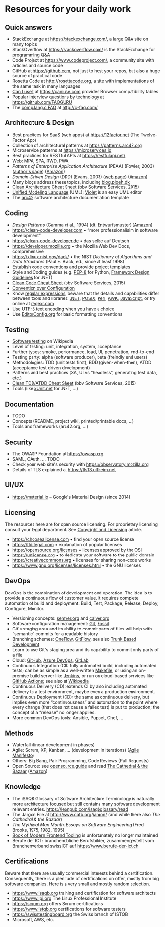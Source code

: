 
# Resources for your daily work

## Quick answers

- StackExchange at <https://stackexchange.com/>,
  a large Q&A site on many topics
- StackOverflow at <https://stackoverflow.com/>
  is the StackExchange for programming Q&A
- Code Project at <https://www.codeproject.com/>,
  a community site with articles and source code
- GitHub at <https://github.com>, not just to host your repos,
  but also a huge source of practical code
- Rosetta Code at <http://rosettacode.org>,
  a site with implementations of the same task
  in many languages
- [Can I use?](https://caniuse.com) at <https://caniuse.com>
  provides Browser compatibility tables
- Popular interview questions by technology at <https://github.com/FAQGURU>
- The [comp.lang.c FAQ](http://c-faq.com/) at <http://c-faq.com/>

## Architecture & Design

- Best practices for SaaS (web apps) at <https://12factor.net>
  (The Twelve-Factor App)
- Collection of architectural patterns at <https://patterns.arc42.org>
- Microservice patterns at <https://microservices.io>
- Best practices for RESTful APIs at <https://restfulapi.net/>
- Web: MPA, SPA, RWD, PWA
- *Patterns of Enterprise Application Architecture* (PEAA) (Fowler, 2003)
  ([author's page](https://martinfowler.com/books/eaa.html))
  ([Amazon](https://www.amazon.com/dp/0321127420))
- *Domain-Driven Design* (DDD) (Evans, 2003)
  ([web page](https://www.domainlanguage.com/))
  ([Amazon](https://www.amazon.com/dp/0321125215))
- Many blogs address these topics, including [blog.ploeh.dk](https://blog.ploeh.dk)
- [Clean Architecture Cheat Sheet](https://www.bbv.ch/ueber-uns/publikationen/clean-architecture-prinzipien-und-methoden-im-ueberblick/)
  (bbv Software Services, 2015)
- [Unified Modeling Language](https://en.wikipedia.org/wiki/Unified_Modeling_Language)
  (UML); [Violet](https://horstmann.com/violet/) is an easy UML editor
- The [arc42](https://arc42.org) software architecture
  documentation template

## Coding

- *Design Patterns* (Gamma et al., 1994) (dt. Entwurfsmuster)
  ([Amazon](https://www.amazon.com/dp/0201633612))
- <https://clean-code-developer.com> •
  “more professionalisim in software development”
- <https://clean-code-developer.de> • das selbe auf Deutsch
- <https://developer.mozilla.org> • the Mozilla Web Dev Docs, comprehensive
- <https://xlinux.nist.gov/dads/> • the NIST *Dictionary of
  Algorithms and Data Structures* (Paul E. Black, ed., since at least 1998)
- Establish code conventions and provide project templates
- Style and Coding guides (e.g.
  [PEP-8](https://www.python.org/dev/peps/pep-0008/) for Python,
  [Framework Design Guideines](https://docs.microsoft.com/en-us/dotnet/standard/design-guidelines/)
  for .NET)
- [Clean Code Cheat Sheet](https://www.bbv.ch/ueber-uns/publikationen/clean-code-prinzipien-und-umsetzung/)
  (bbv Software Services, 2015)
- [Convention over Configuration](https://en.wikipedia.org/wiki/Convention_over_configuration)
- Know [regular expressions](https://en.wikipedia.org/wiki/Regular_expression);
  beware that the details and capabilities differ between tools and libraries:
  [.NET](https://docs.microsoft.com/dotnet/standard/base-types/regular-expression-language-quick-reference),
  [POSIX](https://pubs.opengroup.org/onlinepubs/9699919799/basedefs/V1_chap09.html),
  [Perl](https://perldoc.perl.org/perlrequick),
  [AWK](https://www.gnu.org/software/gawk/manual/html_node/Regexp.html),
  [JavaScript](https://developer.mozilla.org/docs/Web/JavaScript/Guide/Regular_Expressions),
  or try online at [regexr.com](https://regexr.com)
- Use [UTF-8 text encoding](https://utf8everywhere.org/) when you have a choice
- Use [EditorConfig.org](https://editorconfig.org) for
  basic formatting conventions

## Testing

- [Software testing](https://en.wikipedia.org/wiki/Software_testing)
  on Wikipedia
- Level of testing: unit, integration, system, acceptance
- Further types: smoke, performance, load, UI, penetration, end-to-end
- Testing party: alpha (software producer), beta (freindly end users)
- Methodologies: TDD (unit tests first), BDD (given-when-then),
  ATDD (acceptance test driven development)
- Patterns and best practices
  (3A, UI vs “headless”, generating test data, etc.)
- [Clean TDD/ATDD Cheat Sheet](https://www.bbv.ch/ueber-uns/publikationen/clean-tdd-und-atdd-zusammengefasst/)
  (bbv Software Services, 2015)
- Tools (like [xUnit.net](https://xunit.net) for .NET, ...)

## Documentation

- TODO
- Concepts (README, project wiki, printed/printable docs, ...)
- Tools and frameworks (arc42.org, ...)

## Security

- The OWASP Foundation at <https://owasp.org>
- SAML, OAuth, ... TODO
- Check your web site's security with <https://observatory.mozilla.org>
- Details of TLS explained at <https://tls13.ulfheim.net>

## UI/UX

- <https://material.io> – Google's Material Design (since 2014)

## Licensing

The resources here are for open source licensing.
For proprietary licensing consult your legal department.
See [Copyright and Licensing](./CopyrightNotes.md) article.

- <https://choosealicense.com> • find your open source license
- <https://tldrlegal.com> • explanation of popular licenses
- <https://opensource.org/licenses> • licenses approved by the OSI
- <https://unlicense.org> • to dedicate your software to the public domain
- <https://creativecommons.org> • licenses for sharing non-code works
- <https://www.gnu.org/licenses/licenses.html> • the GNU licenses

## DevOps

DevOps is the combination of development and operation.
The idea is to provide a continuous flow of customer value.
It requires complete automation of build and deployment:
Build, Test, Package, Release, Deploy, Configure, Monitor.

- Versioning concepts: [semver.org](https://semver.org)
  and [calver.org](https://calver.org)
- Software configuration management:
  [Git](https://git-scm.com),
  [Fossil](https://fossil-scm.org)
- Git's staging area and its ability to commit parts of files
  will help with “semantic” commits for a readable history
- Branching schemes:
  [OneFlow](https://www.endoflineblog.com/oneflow-a-git-branching-model-and-workflow),
  [GitFlow](https://nvie.com/posts/a-successful-git-branching-model/),
  see also [Trunk Based Development](https://trunkbaseddevelopment.com)
- Learn to use Git's staging area and its capability to commit
  only parts of a file
- Cloud: [GitHub](https://github.com),
  [Azure DevOps](https://dev.azure.com),
  [GitLab](https://about.gitlab.com)
- Continuous Integration (CI): fully automated build, including
  automated tests; can be as simple as a well-written
  [Makefile](https://makefiletutorial.com/), or using an
  on-premise build server like [Jenkins](https://www.jenkins.io/),
  or run on cloud-based services like
  [GitHub Actions](https://github.com/features/actions); see also at
  [Wikipedia](https://en.wikipedia.org/wiki/Continuous_integration)
- Continuous Delivery (CD): extends CI by also including automated
  delivery to a test environment, maybe even a production environment.
- Continuous Deployment (CD): the same as continuous delivery, but
  implies even more “continuousness” and automation to the point
  where every change (that does not cause a failed test) is put to
  production; the concept of a “release” no longer applies.
- More common DevOps tools: Ansible, Puppet, Chef, ...

## Methods

- Waterfall (linear development in phases)
- Agile: Scrum, XP, Kanban, ... (development in iterations)
  ([Agile Manifesto](http://agilemanifesto.org/))
- Others: Big Bang, Pair Programming, Code Reviews (Pull Requests)
- Open Source: see [opensource.guide](https://opensource.guide) and
  read [The Cathedral & the Bazaar](http://www.catb.org/esr/writings/cathedral-bazaar/)
  ([Amazon](https://www.amazon.com/dp/0596001088))

## Knowledge

- The iSAQB Glossary of Software Architecture Terminology
  is naturally more architecture focused but still contains
  many software development relevant entries.
  <https://leanpub.com/isaqbglossary/read>
- The Jargon File at <http://www.catb.org/jargon/>
  (and while there also *The Cathedral & the Bazaar*)
- *The Mythical Man Month. Essays on Software Engineering*
  (Fred Brooks, 1975, 1982, 1995)
- [Book of Modern Frontend Tooling](https://tooling.github.io/book-of-modern-frontend-tooling/)
  is unfortunately no longer maintained
- Berufe der ICT: branchenübliche Berufsbilder, zusammengestellt
  vom Branchenverband swissICT auf <https://www.berufe-der-ict.ch>

## Certifications

Beware that there are usually commercial interests behind
a certification. Consequently, there is a plenitude of
certifications on offer, mostly from big software companies.
Here is a very small and mostly random selection.

- <https://www.isaqb.org> training and certification for software architects
- <https://www.lpi.org> The Linux Professional Institute
- <https://scrum.org> offers Scrum certifications
- <https://www.istqb.org> certifications for software testers
- <https://swisstestingboard.org> the Swiss branch of ISTQB
- Microsoft, AWS, etc.
